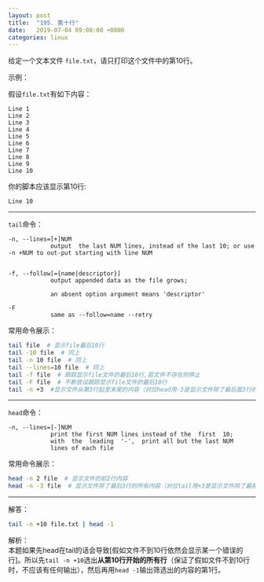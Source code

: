 ```yaml
---
layout: post
title:  "195. 第十行"
date:   2019-07-04 09:08:00 +0800
categories: linux
---
```


给定一个文本文件 `file.txt`，请只打印这个文件中的第10行。

示例：  

假设`file.txt`有如下内容：

```text
Line 1
Line 2
Line 3
Line 4
Line 5
Line 6
Line 7
Line 8
Line 9
Line 10
```

你的脚本应该显示第10行:  

```text
Line 10
```

---

`tail`命令：

```text
-n, --lines=[+]NUM
            output  the last NUM lines, instead of the last 10; or use -n +NUM to out‐put starting with line NUM


-f, --follow[={name|descriptor}]
            output appended data as the file grows;

            an absent option argument means 'descriptor'

-F
            same as --follow=name --retry
```

常用命令展示：

```sh
tail file  # 显示file最后10行
tail -10 file  # 同上
tail -n 10 file  # 同上
tail --lines=10 file  # 同上
tail -f file  # 跟踪显示file文件的最后10行,若文件不存在则停止
tail -F file  # 不断尝试跟踪显示file文件的最后10行
tail -n +3  #显示文件从第3行起至末尾的内容（对应head用-3是显示文件除了最后面3行的所有内容）
```

---

`head`命令：

```text
-n, --lines=[-]NUM
            print the first NUM lines instead of the  first  10;
            with  the  leading  '-',  print all but the last NUM
            lines of each file
```

常用命令展示：

```sh
head -n 2 file  # 显示文件的前2行内容
head -n -3 file  # 显示文件除了最后3行的所有内容（对应tail用+3是显示文件除了最前面3行的所有内容）
```

---

解答：

```sh
tail -n +10 file.txt | head -1
```

解析：  
本题如果先head在tail的话会导致[假如文件不到10行依然会显示某一个错误的行]。所以先`tail -n +10`选出**从第10行开始的所有行**（保证了假如文件不到10行时，不应该有任何输出），然后再用`head -1`输出筛选出的内容的第1行。
